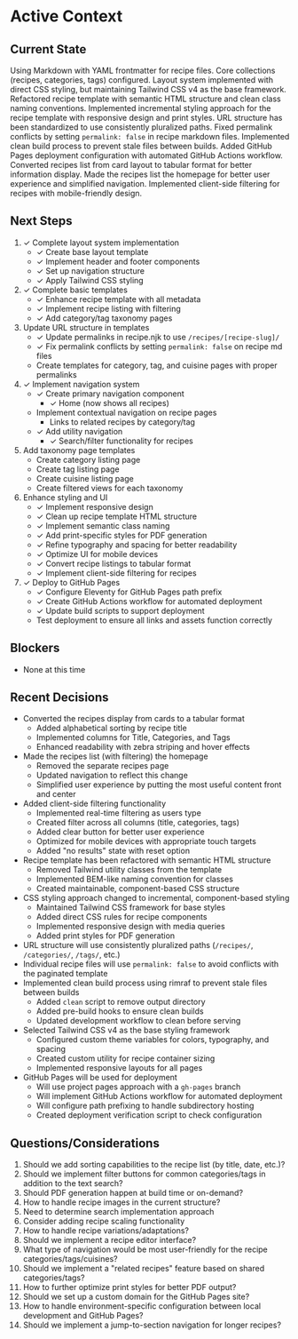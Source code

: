 # Active Context

## Current State
Using Markdown with YAML frontmatter for recipe files. Core collections (recipes, categories, tags) configured. Layout system implemented with direct CSS styling, but maintaining Tailwind CSS v4 as the base framework. Refactored recipe template with semantic HTML structure and clean class naming conventions. Implemented incremental styling approach for the recipe template with responsive design and print styles. URL structure has been standardized to use consistently pluralized paths. Fixed permalink conflicts by setting `permalink: false` in recipe markdown files. Implemented clean build process to prevent stale files between builds. Added GitHub Pages deployment configuration with automated GitHub Actions workflow. Converted recipes list from card layout to tabular format for better information display. Made the recipes list the homepage for better user experience and simplified navigation. Implemented client-side filtering for recipes with mobile-friendly design.

## Next Steps
1. ✓ Complete layout system implementation
   - ✓ Create base layout template
   - ✓ Implement header and footer components
   - ✓ Set up navigation structure
   - ✓ Apply Tailwind CSS styling
2. ✓ Complete basic templates
   - ✓ Enhance recipe template with all metadata
   - ✓ Implement recipe listing with filtering
   - ✓ Add category/tag taxonomy pages
3. Update URL structure in templates
   - ✓ Update permalinks in recipe.njk to use `/recipes/[recipe-slug]/`
   - ✓ Fix permalink conflicts by setting `permalink: false` on recipe md files
   - Create templates for category, tag, and cuisine pages with proper permalinks
4. ✓ Implement navigation system
   - ✓ Create primary navigation component
     - ✓ Home (now shows all recipes)
   - Implement contextual navigation on recipe pages
     - Links to related recipes by category/tag
   - ✓ Add utility navigation
     - ✓ Search/filter functionality for recipes
5. Add taxonomy page templates
   - Create category listing page
   - Create tag listing page
   - Create cuisine listing page
   - Create filtered views for each taxonomy
6. Enhance styling and UI
   - ✓ Implement responsive design
   - ✓ Clean up recipe template HTML structure
   - ✓ Implement semantic class naming
   - ✓ Add print-specific styles for PDF generation
   - ✓ Refine typography and spacing for better readability
   - ✓ Optimize UI for mobile devices
   - ✓ Convert recipe listings to tabular format
   - ✓ Implement client-side filtering for recipes
7. ✓ Deploy to GitHub Pages
   - ✓ Configure Eleventy for GitHub Pages path prefix
   - ✓ Create GitHub Actions workflow for automated deployment
   - ✓ Update build scripts to support deployment
   - Test deployment to ensure all links and assets function correctly

## Blockers
- None at this time

## Recent Decisions
- Converted the recipes display from cards to a tabular format
  - Added alphabetical sorting by recipe title
  - Implemented columns for Title, Categories, and Tags
  - Enhanced readability with zebra striping and hover effects
- Made the recipes list (with filtering) the homepage
  - Removed the separate recipes page
  - Updated navigation to reflect this change
  - Simplified user experience by putting the most useful content front and center
- Added client-side filtering functionality
  - Implemented real-time filtering as users type
  - Created filter across all columns (title, categories, tags)
  - Added clear button for better user experience
  - Optimized for mobile devices with appropriate touch targets
  - Added "no results" state with reset option
- Recipe template has been refactored with semantic HTML structure
  - Removed Tailwind utility classes from the template
  - Implemented BEM-like naming convention for classes
  - Created maintainable, component-based CSS structure
- CSS styling approach changed to incremental, component-based styling
  - Maintained Tailwind CSS framework for base styles
  - Added direct CSS rules for recipe components
  - Implemented responsive design with media queries
  - Added print styles for PDF generation
- URL structure will use consistently pluralized paths (`/recipes/`, `/categories/`, `/tags/`, etc.)
- Individual recipe files will use `permalink: false` to avoid conflicts with the paginated template
- Implemented clean build process using rimraf to prevent stale files between builds
  - Added `clean` script to remove output directory
  - Added pre-build hooks to ensure clean builds
  - Updated development workflow to clean before serving
- Selected Tailwind CSS v4 as the base styling framework
  - Configured custom theme variables for colors, typography, and spacing
  - Created custom utility for recipe container sizing
  - Implemented responsive layouts for all pages
- GitHub Pages will be used for deployment
  - Will use project pages approach with a `gh-pages` branch
  - Will implement GitHub Actions workflow for automated deployment
  - Will configure path prefixing to handle subdirectory hosting
  - Created deployment verification script to check configuration

## Questions/Considerations
1. Should we add sorting capabilities to the recipe list (by title, date, etc.)?
2. Should we implement filter buttons for common categories/tags in addition to the text search?
3. Should PDF generation happen at build time or on-demand?
4. How to handle recipe images in the current structure?
5. Need to determine search implementation approach
6. Consider adding recipe scaling functionality
7. How to handle recipe variations/adaptations?
8. Should we implement a recipe editor interface?
9. What type of navigation would be most user-friendly for the recipe categories/tags/cuisines?
10. Should we implement a "related recipes" feature based on shared categories/tags?
11. How to further optimize print styles for better PDF output?
12. Should we set up a custom domain for the GitHub Pages site?
13. How to handle environment-specific configuration between local development and GitHub Pages?
14. Should we implement a jump-to-section navigation for longer recipes? 